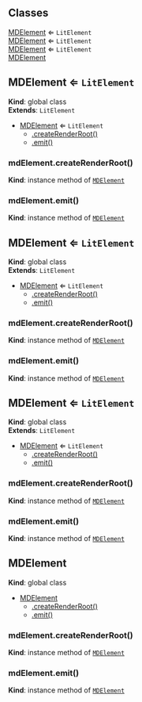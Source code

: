 ## Classes

<dl>
<dt><a href="#MDElement">MDElement</a> ⇐ <code>LitElement</code></dt>
<dd></dd>
<dt><a href="#MDElement">MDElement</a> ⇐ <code>LitElement</code></dt>
<dd></dd>
<dt><a href="#MDElement">MDElement</a> ⇐ <code>LitElement</code></dt>
<dd></dd>
<dt><a href="#MDElement">MDElement</a></dt>
<dd></dd>
</dl>

<a name="MDElement"></a>

## MDElement ⇐ <code>LitElement</code>
**Kind**: global class  
**Extends**: <code>LitElement</code>  

* [MDElement](#MDElement) ⇐ <code>LitElement</code>
    * [.createRenderRoot()](#MDElement+createRenderRoot)
    * [.emit()](#MDElement+emit)

<a name="MDElement+createRenderRoot"></a>

### mdElement.createRenderRoot()
**Kind**: instance method of [<code>MDElement</code>](#MDElement)  
<a name="MDElement+emit"></a>

### mdElement.emit()
**Kind**: instance method of [<code>MDElement</code>](#MDElement)  
<a name="MDElement"></a>

## MDElement ⇐ <code>LitElement</code>
**Kind**: global class  
**Extends**: <code>LitElement</code>  

* [MDElement](#MDElement) ⇐ <code>LitElement</code>
    * [.createRenderRoot()](#MDElement+createRenderRoot)
    * [.emit()](#MDElement+emit)

<a name="MDElement+createRenderRoot"></a>

### mdElement.createRenderRoot()
**Kind**: instance method of [<code>MDElement</code>](#MDElement)  
<a name="MDElement+emit"></a>

### mdElement.emit()
**Kind**: instance method of [<code>MDElement</code>](#MDElement)  
<a name="MDElement"></a>

## MDElement ⇐ <code>LitElement</code>
**Kind**: global class  
**Extends**: <code>LitElement</code>  

* [MDElement](#MDElement) ⇐ <code>LitElement</code>
    * [.createRenderRoot()](#MDElement+createRenderRoot)
    * [.emit()](#MDElement+emit)

<a name="MDElement+createRenderRoot"></a>

### mdElement.createRenderRoot()
**Kind**: instance method of [<code>MDElement</code>](#MDElement)  
<a name="MDElement+emit"></a>

### mdElement.emit()
**Kind**: instance method of [<code>MDElement</code>](#MDElement)  
<a name="MDElement"></a>

## MDElement
**Kind**: global class  

* [MDElement](#MDElement)
    * [.createRenderRoot()](#MDElement+createRenderRoot)
    * [.emit()](#MDElement+emit)

<a name="MDElement+createRenderRoot"></a>

### mdElement.createRenderRoot()
**Kind**: instance method of [<code>MDElement</code>](#MDElement)  
<a name="MDElement+emit"></a>

### mdElement.emit()
**Kind**: instance method of [<code>MDElement</code>](#MDElement)  
